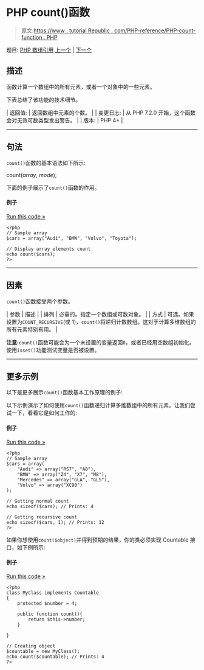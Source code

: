 # PHP count()函数

> 原文:[https://www . tutorial Republic . com/PHP-reference/PHP-count-function . PHP](https://www.tutorialrepublic.com/php-reference/php-count-function.php)

题目: [PHP 数组引用](php-array-functions.php) [上一个](php-compact-function.php) | [下一个](php-current-function.php)

## 描述

函数计算一个数组中的所有元素，或者一个对象中的一些元素。

下表总结了该功能的技术细节。

| 返回值: | 返回数组中元素的个数。 |
| 变更日志: | 从 PHP 7.2.0 开始，这个函数会对无效可数类型发出警告。 |
| 版本: | PHP 4+ |

* * *

## 句法

`count()`函数的基本语法如下所示:

count(*array*, *mode*);

下面的例子展示了`count()`函数的作用。

#### 例子

[Run this code »](../codelab.php?topic=php&file=count-all-the-values-of-an-array "Run this code to view the output")

```
<?php
// Sample array
$cars = array("Audi", "BMW", "Volvo", "Toyota");

// Display array elements count
echo count($cars);
?>
```

* * *

## 因素

`count()`函数接受两个参数。

| 参数 | 描述 |
| 排列 | 必需的。指定一个数组或可数对象。 |
| 方式 | 可选。如果设置为`COUNT_RECURSIVE`(或 1)，`count()`将递归计数数组。这对于计算多维数组的所有元素特别有用。 |

**注意:**`count()`函数可能会为一个未设置的变量返回`0`，或者已经用空数组初始化。使用`isset()`功能测试变量是否被设置。

* * *

## 更多示例

以下是更多展示`count()`函数基本工作原理的例子:

以下示例演示了如何使用`count()`函数递归计算多维数组中的所有元素。让我们尝试一下，看看它是如何工作的:

#### 例子

[Run this code »](../codelab.php?topic=php&file=count-all-the-elements-in-a-multidimensional-array "Run this code to view the output")

```
<?php
// Sample array
$cars = array(
    "Audi" => array("RS7", "A8"), 
    "BMW" => array("Z4", "X7", "M8"), 
    "Mercedes" => array("GLA", "GLS"),
    "Volvo" => array("XC90")
);

// Getting normal count
echo sizeof($cars); // Prints: 4   

// Getting recursive count
echo sizeof($cars, 1); // Prints: 12
?>
```

如果你想使用`count($object)`并得到预期的结果，你的类必须实现 Countable 接口，如下例所示:

#### 例子

[Run this code »](../codelab.php?topic=php&file=count-something-in-an-object "Run this code to view the output")

```
<?php
class MyClass implements Countable
{
    protected $number = 4;

    public function count(){
        return $this->number;
    }

}

// Creating object
$countable = new MyClass();
echo count($countable); // Prints: 4
?>
```
